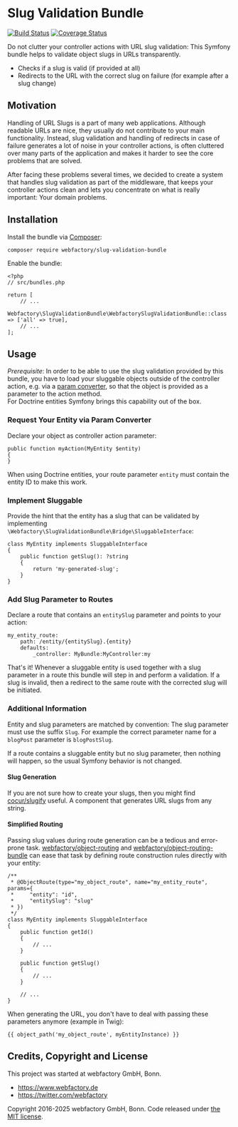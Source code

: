 # Slug Validation Bundle #

[![Build Status](https://travis-ci.org/webfactory/slug-validation-bundle.svg?branch=master)](https://travis-ci.org/webfactory/slug-validation-bundle)
[![Coverage Status](https://coveralls.io/repos/github/webfactory/slug-validation-bundle/badge.svg?branch=master)](https://coveralls.io/github/webfactory/slug-validation-bundle?branch=master)

Do not clutter your controller actions with URL slug validation: This Symfony bundle helps
to validate object slugs in URLs transparently.

- Checks if a slug is valid (if provided at all)
- Redirects to the URL with the correct slug on failure (for example after a slug change)

## Motivation ##

Handling of URL Slugs is a part of many web applications. Although readable URLs are nice, they usually do not
contribute to your main functionality. Instead, slug validation and handling of redirects in case of failure generates
a lot of noise in your controller actions, is often cluttered over many parts of the application and makes it harder
to see the core problems that are solved.

After facing these problems several times, we decided to create a system that handles slug validation as part
of the middleware, that keeps your controller actions clean and lets you concentrate on what is really important:
Your domain problems.

## Installation ##

Install the bundle via [Composer](https://getcomposer.org):

    composer require webfactory/slug-validation-bundle

Enable the bundle:

    <?php
    // src/bundles.php

    return [
        // ...
        Webfactory\SlugValidationBundle\WebfactorySlugValidationBundle::class => ['all' => true],
        // ...
    ];

## Usage ##

*Prerequisite*: In order to be able to use the slug validation provided by this bundle,
you have to load your sluggable objects outside of the controller action, e.g. via a
[param converter](http://symfony.com/doc/current/bundles/SensioFrameworkExtraBundle/annotations/converters.html),
so that the object is provided as a parameter to the action method.  
For Doctrine entities Symfony brings this capability out of the box.

### Request Your Entity via Param Converter ###

Declare your object as controller action parameter:

    public function myAction(MyEntity $entity)
    {
    }
    
When using Doctrine entities, your route parameter ``entity`` must contain the entity ID to make this work.

### Implement Sluggable ###

Provide the hint that the entity has a slug that can be validated by implementing
``\Webfactory\SlugValidationBundle\Bridge\SluggableInterface``:

    class MyEntity implements SluggableInterface
    {
        public function getSlug(): ?string
        {
            return 'my-generated-slug';
        }
    }
    
### Add Slug Parameter to Routes ###
    
Declare a route that contains an ``entitySlug`` parameter and points to your action: 
    
    my_entity_route:
        path: /entity/{entitySlug}.{entity}
        defaults:
            _controller: MyBundle:MyController:my

That's it! Whenever a sluggable entity is used together with a slug parameter in a route this bundle will
step in and perform a validation. If a slug is invalid, then a redirect to the same route with the 
corrected slug will be initiated.

### Additional Information ###

Entity and slug parameters are matched by convention: The slug parameter must use the suffix ``Slug``.
For example the correct parameter name for a ``blogPost`` parameter is ``blogPostSlug``.

If a route contains a sluggable entity but no slug parameter, then nothing will happen, so the usual
Symfony behavior is not changed.

#### Slug Generation ####

If you are not sure how to create your slugs, then you might find [cocur/slugify](https://github.com/cocur/slugify)
useful. A component that generates URL slugs from any string.

#### Simplified Routing ####

Passing slug values during route generation can be a tedious and error-prone task.
[webfactory/object-routing](https://github.com/webfactory/object-routing) and [webfactory/object-routing-bundle](https://github.com/webfactory/BGObjectRoutingBundle)
can ease that task by defining route construction rules directly with your entity:

    /**
     * @ObjectRoute(type="my_object_route", name="my_entity_route", params={
     *     "entity": "id",
     *     "entitySlug": "slug"
     * })
     */
    class MyEntity implements SluggableInterface
    {
        public function getId() 
        {
            // ...
        }
        
        public function getSlug() 
        {
            // ...
        }
        
        // ...
    }

When generating the URL, you don't have to deal with passing these parameters anymore (example in Twig):

    {{ object_path('my_object_route', myEntityInstance) }}

## Credits, Copyright and License ##

This project was started at webfactory GmbH, Bonn.

- <https://www.webfactory.de>
- <https://twitter.com/webfactory>

Copyright 2016-2025 webfactory GmbH, Bonn. Code released under [the MIT license](LICENSE).
